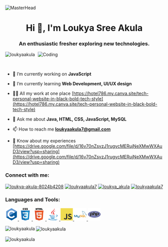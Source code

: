 ![MasterHead](https://miro.medium.com/v2/resize:fit:1400/0*8xn-OVX_YnvxhQ8q.gif)
<h1 align="center">Hi 👋, I'm Loukya Sree Akula</h1>
<h3 align="center">An enthusiastic fresher exploring new technologies.</h3>
<img align="right" alt="Coding" width="400" src="https://i.pinimg.com/originals/e7/26/c7/e726c74ac081eed50feee1433d12c998.gif">
<p align="left"> <img src="https://komarev.com/ghpvc/?username=loukyaakula&label=Profile%20views&color=0e75b6&style=flat" alt="loukyaakula" /> </p>

<p align="left"> <a href="https://twitter.com/" target="blank"><img src="https://img.shields.io/twitter/follow/?logo=twitter&style=for-the-badge" alt="" /></a> </p>

- 🔭 I’m currently working on **JavaScript**

- 🌱 I’m currently learning **Web Development, UI/UX design**

- 👨‍💻 All my work at one place [https://hotel786.my.canva.site/tech-personal-website-in-black-bold-tech-style](https://hotel786.my.canva.site/tech-personal-website-in-black-bold-tech-style)

- 💬 Ask me about **Java, HTML, CSS, JavaScript, MySQL**

- 📫 How to reach me **loukyaakula7@gmail.com**

- 📄 Know about my experiences [https://drive.google.com/file/d/16v70nZsvzJ1rugycMERujNeXMwWXAuD3/view?usp=sharing](https://drive.google.com/file/d/16v70nZsvzJ1rugycMERujNeXMwWXAuD3/view?usp=sharing)

<h3 align="left">Connect with me:</h3>
<p align="left">
<a href="https://linkedin.com/in/loukya-akula-8024b4208" target="blank"><img align="center" src="https://raw.githubusercontent.com/rahuldkjain/github-profile-readme-generator/master/src/images/icons/Social/linked-in-alt.svg" alt="loukya-akula-8024b4208" height="30" width="40" /></a>
<a href="https://www.hackerrank.com/loukyaakula7" target="blank"><img align="center" src="https://raw.githubusercontent.com/rahuldkjain/github-profile-readme-generator/master/src/images/icons/Social/hackerrank.svg" alt="loukyaakula7" height="30" width="40" /></a>
<a href="https://www.leetcode.com/loukya_akula" target="blank"><img align="center" src="https://raw.githubusercontent.com/rahuldkjain/github-profile-readme-generator/master/src/images/icons/Social/leet-code.svg" alt="loukya_akula" height="30" width="40" /></a>
<a href="https://auth.geeksforgeeks.org/user/loukyaakula7" target="blank"><img align="center" src="https://raw.githubusercontent.com/rahuldkjain/github-profile-readme-generator/master/src/images/icons/Social/geeks-for-geeks.svg" alt="loukyaakula7" height="30" width="40" /></a>
</p>

<h3 align="left">Languages and Tools:</h3>
<p align="left"> <a href="https://www.cprogramming.com/" target="_blank" rel="noreferrer"> <img src="https://raw.githubusercontent.com/devicons/devicon/master/icons/c/c-original.svg" alt="c" width="40" height="40"/> </a> <a href="https://www.w3schools.com/css/" target="_blank" rel="noreferrer"> <img src="https://raw.githubusercontent.com/devicons/devicon/master/icons/css3/css3-original-wordmark.svg" alt="css3" width="40" height="40"/> </a> <a href="https://www.w3.org/html/" target="_blank" rel="noreferrer"> <img src="https://raw.githubusercontent.com/devicons/devicon/master/icons/html5/html5-original-wordmark.svg" alt="html5" width="40" height="40"/> </a> <a href="https://www.java.com" target="_blank" rel="noreferrer"> <img src="https://raw.githubusercontent.com/devicons/devicon/master/icons/java/java-original.svg" alt="java" width="40" height="40"/> </a> <a href="https://developer.mozilla.org/en-US/docs/Web/JavaScript" target="_blank" rel="noreferrer"> <img src="https://raw.githubusercontent.com/devicons/devicon/master/icons/javascript/javascript-original.svg" alt="javascript" width="40" height="40"/> </a> <a href="https://www.mysql.com/" target="_blank" rel="noreferrer"> <img src="https://raw.githubusercontent.com/devicons/devicon/master/icons/mysql/mysql-original-wordmark.svg" alt="mysql" width="40" height="40"/> </a> <a href="https://www.php.net" target="_blank" rel="noreferrer"> <img src="https://raw.githubusercontent.com/devicons/devicon/master/icons/php/php-original.svg" alt="php" width="40" height="40"/> </a> </p>

<p><img align="left" src="https://github-readme-stats.vercel.app/api/top-langs?username=loukyaakula&show_icons=true&locale=en&layout=compact" alt="loukyaakula" /></p>

<p>&nbsp;<img align="center" src="https://github-readme-stats.vercel.app/api?username=loukyaakula&show_icons=true&locale=en" alt="loukyaakula" /></p>

<p><img align="center" src="https://github-readme-streak-stats.herokuapp.com/?user=loukyaakula&" alt="loukyaakula" /></p>

